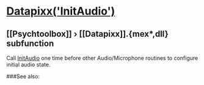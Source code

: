 # [Datapixx('InitAudio')](Datapixx-InitAudio) 
## [[Psychtoolbox]] &#8250; [[Datapixx]].{mex*,dll} subfunction


Call [InitAudio](InitAudio) one time before other Audio/Microphone routines to configure  
initial audio state.  
  


###See also:

